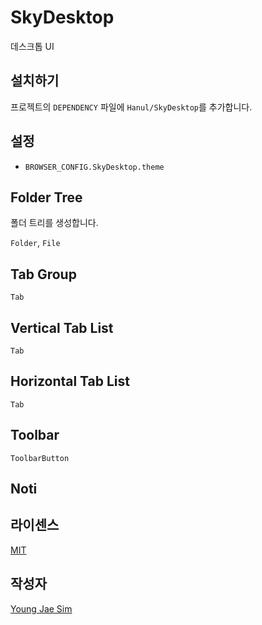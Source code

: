 # SkyDesktop
데스크톱 UI

## 설치하기
프로젝트의 `DEPENDENCY` 파일에 `Hanul/SkyDesktop`를 추가합니다.

## 설정
- `BROWSER_CONFIG.SkyDesktop.theme`

## Folder Tree
폴더 트리를 생성합니다.

`Folder`, `File`

## Tab Group
`Tab`

## Vertical Tab List
`Tab`

## Horizontal Tab List
`Tab`

## Toolbar
`ToolbarButton`

## Noti


## 라이센스
[MIT](LICENSE)

## 작성자
[Young Jae Sim](https://github.com/Hanul)
